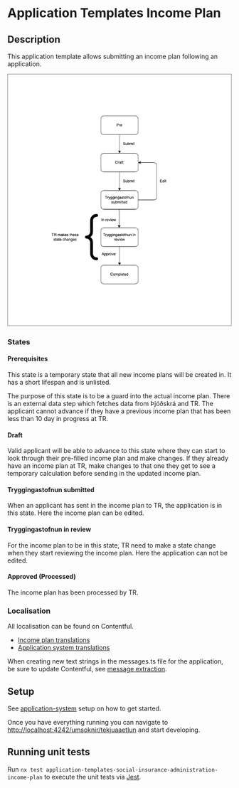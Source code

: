# Application Templates Income Plan

## Description

This application template allows submitting an income plan following an application.

![](./assets/income-plan-flow-chart.png)

### States

#### Prerequisites

This state is a temporary state that all new income plans will be created in. It has a short lifespan and is unlisted.

The purpose of this state is to be a guard into the actual income plan. There is an external data step which fetches data from Þjóðskrá and TR. The applicant cannot advance if they have a previous income plan that has been less than 10 day in progress at TR.

#### Draft

Valid applicant will be able to advance to this state where they can start to look through their pre-filled income plan and make changes. If they already have an income plan at TR, make changes to that one they get to see a temporary calculation before sending in the updated income plan.

#### Tryggingastofnun submitted

When an applicant has sent in the income plan to TR, the application is in this state. Here the income plan can be edited.

#### Tryggingastofnun in review

For the income plan to be in this state, TR need to make a state change when they start reviewing the income plan. Here the application can not be edited.

#### Approved (Processed)

The income plan has been processed by TR.

### Localisation

All localisation can be found on Contentful.

- [Income plan translations](https://app.contentful.com/spaces/8k0h54kbe6bj/entries/ip.application)
- [Application system translations](https://app.contentful.com/spaces/8k0h54kbe6bj/entries/application.system)

When creating new text strings in the messages.ts file for the application, be sure to update Contentful, see [message extraction](../../../../localization/README.md#message-extraction).

## Setup

See [application-system](../../../../../apps/application-system/README.md) setup on how to get started.

Once you have everything running you can navigate to [http://localhost:4242/umsoknir/tekjuaaetlun](http://localhost:4242/umsoknir/tekjuaaetlun) and start developing.

## Running unit tests

Run `nx test application-templates-social-insurance-administration-income-plan` to execute the unit tests via [Jest](https://jestjs.io).
